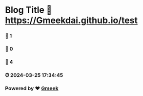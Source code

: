 # Blog Title :link: https://Gmeekdai.github.io/test 
### :page_facing_up: [1](https://Gmeekdai.github.io/test/tag.html) 
### :speech_balloon: 0 
### :hibiscus: 4 
### :alarm_clock: 2024-03-25 17:34:45 
### Powered by :heart: [Gmeek](https://github.com/Meekdai/Gmeek)
